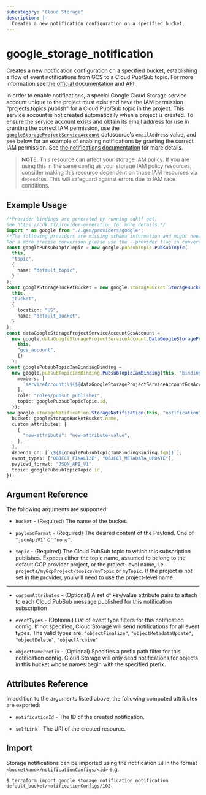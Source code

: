 ```yaml
---
subcategory: "Cloud Storage"
description: |-
  Creates a new notification configuration on a specified bucket.
---
```


# google\_storage\_notification

Creates a new notification configuration on a specified bucket, establishing a flow of event notifications from GCS to a Cloud Pub/Sub topic.
For more information see
[the official documentation](https://cloud.google.com/storage/docs/pubsub-notifications)
and
[API](https://cloud.google.com/storage/docs/json_api/v1/notifications).

In order to enable notifications, a special Google Cloud Storage service account unique to the project
must exist and have the IAM permission "projects.topics.publish" for a Cloud Pub/Sub topic in the project.
This service account is not created automatically when a project is created.
To ensure the service account exists and obtain its email address for use in granting the correct IAM permission, use the
[`googleStorageProjectServiceAccount`](/docs/providers/google/d/storage_project_service_account.html)
datasource's `emailAddress` value, and see below for an example of enabling notifications by granting the correct IAM permission.
See [the notifications documentation](https://cloud.google.com/storage/docs/gsutil/commands/notification) for more details.

> **NOTE**: This resource can affect your storage IAM policy. If you are using this in the same config as your storage IAM policy resources, consider
> making this resource dependent on those IAM resources via `dependsOn`. This will safeguard against errors due to IAM race conditions.

## Example Usage

```typescript
/*Provider bindings are generated by running cdktf get.
See https://cdk.tf/provider-generation for more details.*/
import * as google from "./.gen/providers/google";
/*The following providers are missing schema information and might need manual adjustments to synthesize correctly: google.
For a more precise conversion please use the --provider flag in convert.*/
const googlePubsubTopicTopic = new google.pubsubTopic.PubsubTopic(
  this,
  "topic",
  {
    name: "default_topic",
  }
);
const googleStorageBucketBucket = new google.storageBucket.StorageBucket(
  this,
  "bucket",
  {
    location: "US",
    name: "default_bucket",
  }
);
const dataGoogleStorageProjectServiceAccountGcsAccount =
  new google.dataGoogleStorageProjectServiceAccount.DataGoogleStorageProjectServiceAccount(
    this,
    "gcs_account",
    {}
  );
const googlePubsubTopicIamBindingBinding =
  new google.pubsubTopicIamBinding.PubsubTopicIamBinding(this, "binding", {
    members: [
      `serviceAccount:\${${dataGoogleStorageProjectServiceAccountGcsAccount.emailAddress}}`,
    ],
    role: "roles/pubsub.publisher",
    topic: googlePubsubTopicTopic.id,
  });
new google.storageNotification.StorageNotification(this, "notification", {
  bucket: googleStorageBucketBucket.name,
  custom_attributes: [
    {
      "new-attribute": "new-attribute-value",
    },
  ],
  depends_on: [`\${${googlePubsubTopicIamBindingBinding.fqn}}`],
  event_types: ["OBJECT_FINALIZE", "OBJECT_METADATA_UPDATE"],
  payload_format: "JSON_API_V1",
  topic: googlePubsubTopicTopic.id,
});

```

## Argument Reference

The following arguments are supported:

*   `bucket` - (Required) The name of the bucket.

*   `payloadFormat` - (Required) The desired content of the Payload. One of `"jsonApiV1"` or `"none"`.

*   `topic` - (Required) The Cloud PubSub topic to which this subscription publishes. Expects either the
    topic name, assumed to belong to the default GCP provider project, or the project-level name,
    i.e. `projects/myGcpProject/topics/myTopic` or `myTopic`. If the project is not set in the provider,
    you will need to use the project-level name.

***

*   `customAttributes` - (Optional)  A set of key/value attribute pairs to attach to each Cloud PubSub message published for this notification subscription

*   `eventTypes` - (Optional) List of event type filters for this notification config. If not specified, Cloud Storage will send notifications for all event types. The valid types are: `"objectFinalize"`, `"objectMetadataUpdate"`, `"objectDelete"`, `"objectArchive"`

*   `objectNamePrefix` - (Optional) Specifies a prefix path filter for this notification config. Cloud Storage will only send notifications for objects in this bucket whose names begin with the specified prefix.

## Attributes Reference

In addition to the arguments listed above, the following computed attributes are
exported:

*   `notificationId` - The ID of the created notification.

*   `selfLink` - The URI of the created resource.

## Import

Storage notifications can be imported using the notification `id` in the format `<bucketName>/notificationConfigs/<id>` e.g.

```console
$ terraform import google_storage_notification.notification default_bucket/notificationConfigs/102
```
